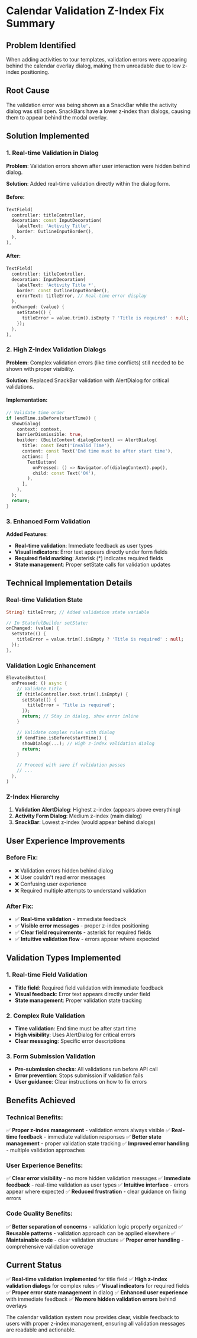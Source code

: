 # Calendar Validation Z-Index Fix Summary

## Problem Identified
When adding activities to tour templates, validation errors were appearing behind the calendar overlay dialog, making them unreadable due to low z-index positioning.

## Root Cause
The validation error was being shown as a SnackBar while the activity dialog was still open. SnackBars have a lower z-index than dialogs, causing them to appear behind the modal overlay.

## Solution Implemented

### 1. Real-time Validation in Dialog
**Problem**: Validation errors shown after user interaction were hidden behind dialog.

**Solution**: Added real-time validation directly within the dialog form.

#### Before:
```dart
TextField(
  controller: titleController,
  decoration: const InputDecoration(
    labelText: 'Activity Title',
    border: OutlineInputBorder(),
  ),
),
```

#### After:
```dart
TextField(
  controller: titleController,
  decoration: InputDecoration(
    labelText: 'Activity Title *',
    border: const OutlineInputBorder(),
    errorText: titleError, // Real-time error display
  ),
  onChanged: (value) {
    setState(() {
      titleError = value.trim().isEmpty ? 'Title is required' : null;
    });
  },
),
```

### 2. High Z-Index Validation Dialogs
**Problem**: Complex validation errors (like time conflicts) still needed to be shown with proper visibility.

**Solution**: Replaced SnackBar validation with AlertDialog for critical validations.

#### Implementation:
```dart
// Validate time order
if (endTime.isBefore(startTime)) {
  showDialog(
    context: context,
    barrierDismissible: true,
    builder: (BuildContext dialogContext) => AlertDialog(
      title: const Text('Invalid Time'),
      content: const Text('End time must be after start time'),
      actions: [
        TextButton(
          onPressed: () => Navigator.of(dialogContext).pop(),
          child: const Text('OK'),
        ),
      ],
    ),
  );
  return;
}
```

### 3. Enhanced Form Validation
**Added Features**:
- **Real-time validation**: Immediate feedback as user types
- **Visual indicators**: Error text appears directly under form fields
- **Required field marking**: Asterisk (*) indicates required fields
- **State management**: Proper setState calls for validation updates

## Technical Implementation Details

### Real-time Validation State
```dart
String? titleError; // Added validation state variable

// In StatefulBuilder setState:
onChanged: (value) {
  setState(() {
    titleError = value.trim().isEmpty ? 'Title is required' : null;
  });
},
```

### Validation Logic Enhancement
```dart
ElevatedButton(
  onPressed: () async {
    // Validate title
    if (titleController.text.trim().isEmpty) {
      setState(() {
        titleError = 'Title is required';
      });
      return; // Stay in dialog, show error inline
    }

    // Validate complex rules with dialog
    if (endTime.isBefore(startTime)) {
      showDialog(...); // High z-index validation dialog
      return;
    }

    // Proceed with save if validation passes
    // ...
  },
)
```

### Z-Index Hierarchy
1. **Validation AlertDialog**: Highest z-index (appears above everything)
2. **Activity Form Dialog**: Medium z-index (main dialog)
3. **SnackBar**: Lowest z-index (would appear behind dialogs)

## User Experience Improvements

### Before Fix:
- ❌ Validation errors hidden behind dialog
- ❌ User couldn't read error messages
- ❌ Confusing user experience
- ❌ Required multiple attempts to understand validation

### After Fix:
- ✅ **Real-time validation** - immediate feedback
- ✅ **Visible error messages** - proper z-index positioning
- ✅ **Clear field requirements** - asterisk for required fields
- ✅ **Intuitive validation flow** - errors appear where expected

## Validation Types Implemented

### 1. Real-time Field Validation
- **Title field**: Required field validation with immediate feedback
- **Visual feedback**: Error text appears directly under field
- **State management**: Proper validation state tracking

### 2. Complex Rule Validation
- **Time validation**: End time must be after start time
- **High visibility**: Uses AlertDialog for critical errors
- **Clear messaging**: Specific error descriptions

### 3. Form Submission Validation
- **Pre-submission checks**: All validations run before API call
- **Error prevention**: Stops submission if validation fails
- **User guidance**: Clear instructions on how to fix errors

## Benefits Achieved

### Technical Benefits:
✅ **Proper z-index management** - validation errors always visible
✅ **Real-time feedback** - immediate validation responses
✅ **Better state management** - proper validation state tracking
✅ **Improved error handling** - multiple validation approaches

### User Experience Benefits:
✅ **Clear error visibility** - no more hidden validation messages
✅ **Immediate feedback** - real-time validation as user types
✅ **Intuitive interface** - errors appear where expected
✅ **Reduced frustration** - clear guidance on fixing errors

### Code Quality Benefits:
✅ **Better separation of concerns** - validation logic properly organized
✅ **Reusable patterns** - validation approach can be applied elsewhere
✅ **Maintainable code** - clear validation structure
✅ **Proper error handling** - comprehensive validation coverage

## Current Status

✅ **Real-time validation implemented** for title field
✅ **High z-index validation dialogs** for complex rules
✅ **Visual indicators** for required fields
✅ **Proper error state management** in dialog
✅ **Enhanced user experience** with immediate feedback
✅ **No more hidden validation errors** behind overlays

The calendar validation system now provides clear, visible feedback to users with proper z-index management, ensuring all validation messages are readable and actionable.